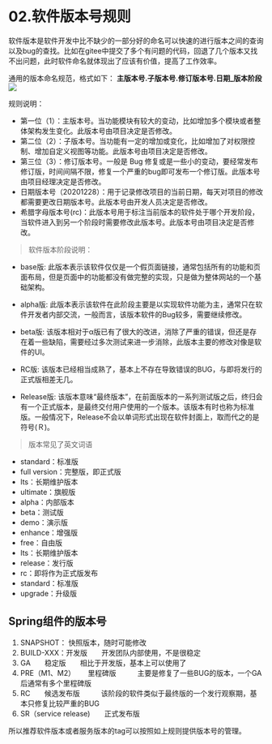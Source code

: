 # 02.软件版本号规则

软件版本是软件开发中比不缺少的一部分好的命名可以快速的进行版本之间的查询以及bug的查找。比如在gitee中提交了多个有问题的代码，回退了几个版本又找不出问题，此时软件命名就体现出了应该有价值，提高了工作效率。

通用的版本命名规范，格式如下：
**主版本号.子版本号.修订版本号.日期_版本阶段**
![](https://img-blog.csdnimg.cn/6c0032bab769410484543a2f421b9fa4.png)

规则说明：
- 第一位（1）：主版本号。当功能模块有较大的变动，比如增加多个模块或者整体架构发生变化。此版本号由项目决定是否修改。
- 第二位（2）：子版本号。当功能有一定的增加或变化，比如增加了对权限控制、增加自定义视图等功能。此版本号由项目决定是否修改。
- 第三位（3）：修订版本号。一般是 Bug 修复或是一些小的变动，要经常发布修订版，时间间隔不限，修复一个严重的bug即可发布一个修订版。此版本号由项目经理决定是否修改。
- 日期版本号（20201228）：用于记录修改项目的当前日期，每天对项目的修改都需要更改日期版本号。此版本号由开发人员决定是否修改。
- 希腊字母版本号(rc)：此版本号用于标注当前版本的软件处于哪个开发阶段，当软件进入到另一个阶段时需要修改此版本号。此版本号由项目决定是否修改。

> 软件版本阶段说明：

- base版: 此版本表示该软件仅仅是一个假页面链接，通常包括所有的功能和页面布局，但是页面中的功能都没有做完整的实现，只是做为整体网站的一个基础架构。

- alpha版: 此版本表示该软件在此阶段主要是以实现软件功能为主，通常只在软件开发者内部交流，一般而言，该版本软件的Bug较多，需要继续修改。

- beta版: 该版本相对于α版已有了很大的改进，消除了严重的错误，但还是存在着一些缺陷，需要经过多次测试来进一步消除，此版本主要的修改对像是软件的UI。
- RC版: 该版本已经相当成熟了，基本上不存在导致错误的BUG，与即将发行的正式版相差无几。

- Release版: 该版本意味“最终版本”，在前面版本的一系列测试版之后，终归会有一个正式版本，是最终交付用户使用的一个版本。该版本有时也称为标准版。一般情况下，Release不会以单词形式出现在软件封面上，取而代之的是符号(Ｒ)。

>版本常见了英文词语

- standard：标准版
- full version：完整版，即正式版
- lts：长期维护版本
- ultimate：旗舰版
- alpha：内部版本
- beta：测试版
- demo：演示版
- enhance：增强版
- free：自由版
- lts：长期维护版本
- release：发行版
- rc：即将作为正式版发布
- standard：标准版
- upgrade：升级版

## Spring组件的版本号

1. SNAPSHOT： 快照版本，随时可能修改
2. BUILD-XXX：开发版　　开发团队内部使用，不是很稳定
3. GA　　稳定版　　相比于开发版，基本上可以使用了
4. PRE（M1、M2）　　 里程碑版　　　主要是修复了一些BUG的版本，一个GA后通常有多个里程碑版
5. RC　　候选发布版　　　该阶段的软件类似于最终版的一个发行观察期，基本只修复比较严重的BUG
6. SR（service release)　　正式发布版

所以推荐软件版本或者服务版本的tag可以按照如上规则提供版本号的管理。
